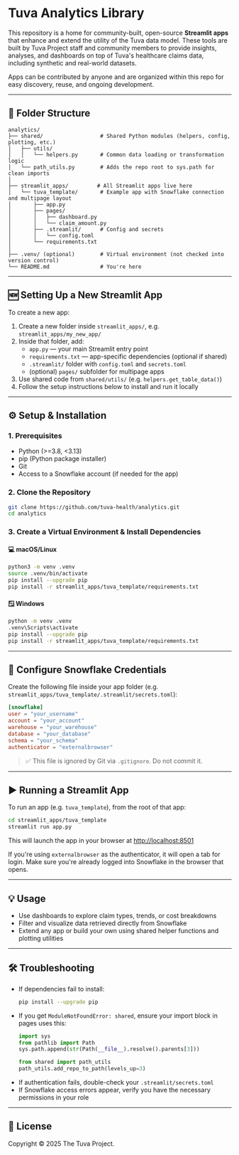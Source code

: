 # Tuva Analytics Library

This repository is a home for community-built, open-source **Streamlit apps** that enhance and extend the utility of the Tuva data model. These tools are built by Tuva Project staff and community members to provide insights, analyses, and dashboards on top of Tuva's healthcare claims data, including synthetic and real-world datasets.

Apps can be contributed by anyone and are organized within this repo for easy discovery, reuse, and ongoing development.

---

## 📁 Folder Structure

```
analytics/
├── shared/                  # Shared Python modules (helpers, config, plotting, etc.)
│   ├── utils/
│   │   └── helpers.py       # Common data loading or transformation logic
│   └── path_utils.py        # Adds the repo root to sys.path for clean imports
│
├── streamlit_apps/         # All Streamlit apps live here
│   └── tuva_template/       # Example app with Snowflake connection and multipage layout
│       ├── app.py
│       ├── pages/
│       │   ├── dashboard.py
│       │   └── claim_amount.py
│       ├── .streamlit/      # Config and secrets
│       │   └── config.toml
│       └── requirements.txt
│
├── .venv/ (optional)        # Virtual environment (not checked into version control)
└── README.md                # You're here
```

---

## 🆕 Setting Up a New Streamlit App

To create a new app:

1. Create a new folder inside `streamlit_apps/`, e.g. `streamlit_apps/my_new_app/`
2. Inside that folder, add:
   - `app.py` — your main Streamlit entry point
   - `requirements.txt` — app-specific dependencies (optional if shared)
   - `.streamlit/` folder with `config.toml` and `secrets.toml`
   - (optional) `pages/` subfolder for multipage apps
3. Use shared code from `shared/utils/` (e.g. `helpers.get_table_data()`)
4. Follow the setup instructions below to install and run it locally

---

## ⚙️ Setup & Installation

### 1. Prerequisites
- Python (>=3.8, <3.13)
- pip (Python package installer)
- Git
- Access to a Snowflake account (if needed for the app)

### 2. Clone the Repository

```bash
git clone https://github.com/tuva-health/analytics.git
cd analytics
```

### 3. Create a Virtual Environment & Install Dependencies

#### 💻 macOS/Linux
```bash
python3 -m venv .venv
source .venv/bin/activate
pip install --upgrade pip
pip install -r streamlit_apps/tuva_template/requirements.txt
```

#### 🪟 Windows
```bash
python -m venv .venv
.venv\Scripts\activate
pip install --upgrade pip
pip install -r streamlit_apps/tuva_template/requirements.txt
```

---

## 🔐 Configure Snowflake Credentials

Create the following file inside your app folder (e.g. `streamlit_apps/tuva_template/.streamlit/secrets.toml`):

```toml
[snowflake]
user = "your_username"
account = "your_account"
warehouse = "your_warehouse"
database = "your_database"
schema = "your_schema"
authenticator = "externalbrowser"
```

> ✅ This file is ignored by Git via `.gitignore`. Do not commit it.

---

## ▶️ Running a Streamlit App

To run an app (e.g. `tuva_template`), from the root of that app:

```bash
cd streamlit_apps/tuva_template
streamlit run app.py
```

This will launch the app in your browser at [http://localhost:8501](http://localhost:8501)

If you're using `externalbrowser` as the authenticator, it will open a tab for login. Make sure you're already logged into Snowflake in the browser that opens.

---

## 💡 Usage
- Use dashboards to explore claim types, trends, or cost breakdowns
- Filter and visualize data retrieved directly from Snowflake
- Extend any app or build your own using shared helper functions and plotting utilities

---

## 🛠️ Troubleshooting

- If dependencies fail to install:
  ```bash
  pip install --upgrade pip
  ```
- If you get `ModuleNotFoundError: shared`, ensure your import block in pages uses this:
  ```python
  import sys
  from pathlib import Path
  sys.path.append(str(Path(__file__).resolve().parents[3]))

  from shared import path_utils
  path_utils.add_repo_to_path(levels_up=3)
  ```
- If authentication fails, double-check your `.streamlit/secrets.toml`
- If Snowflake access errors appear, verify you have the necessary permissions in your role

---

## 📄 License

Copyright © 2025 The Tuva Project.

